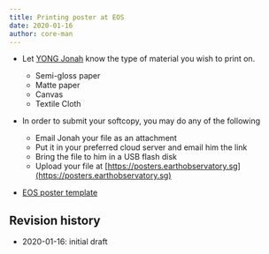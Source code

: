 ```yaml
---
title: Printing poster at EOS
date: 2020-01-16
author: core-man
---
```



- Let [YONG Jonah](https://www.earthobservatory.sg/people/yong-chin-siong-jonah) know the type of material you wish to print on.
    - Semi-gloss paper
    - Matte paper
    - Canvas
    - Textile Cloth

- In order to submit your softcopy, you may do any of the following
    - Email Jonah your file as an attachment
    - Put it in your preferred cloud server and email him the link
    - Bring the file to him in a USB flash disk
    - Upload your file at [https://posters.earthobservatory.sg](https://posters.earthobservatory.sg)

- [EOS poster template](EOS_Poster_5Column.pptx)


## Revision history

- 2020-01-16: initial draft
